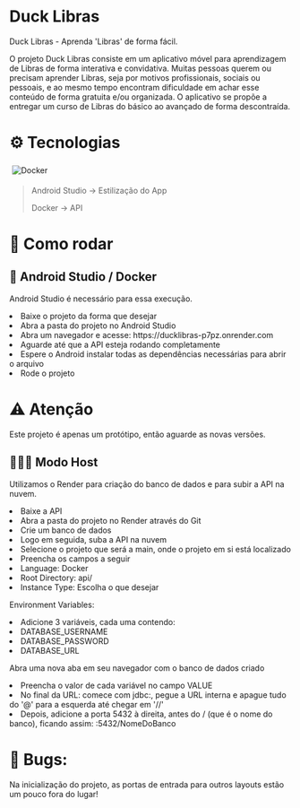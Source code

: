 # Duck Libras

Duck Libras - Aprenda 'Libras' de forma fácil.

O projeto Duck Libras consiste em um aplicativo móvel para aprendizagem de Libras de forma interativa e convidativa. Muitas pessoas querem ou precisam aprender Libras, seja por motivos profissionais, sociais ou pessoais, e ao mesmo tempo encontram dificuldade em achar esse conteúdo de forma gratuita e/ou organizada. O aplicativo se propõe a entregar um curso de Libras do básico ao avançado de forma descontraída.

# ⚙️ Tecnologias 

<div style="display: inline_block">
  <img style="padding: 5px;"  align="center" alt="Docker" src="https://img.shields.io/badge/Docker-8e00cd?style=for-the-badge&logo=docker&logoColor=white">
</div>

> <p>Android Studio -> Estilização do App</p>
> <p>Docker -> API</p>

# 🚀 Como rodar

## 🐳 Android Studio / Docker
Android Studio é necessário para essa execução.
<li>Baixe o projeto da forma que desejar</li>
<li>Abra a pasta do projeto no Android Studio</li>
<li>Abra um navegador e acesse: https://ducklibras-p7pz.onrender.com</li>
<li>Aguarde até que a API esteja rodando completamente</li>
<li>Espere o Android instalar todas as dependências necessárias para abrir o arquivo</li>
<li>Rode o projeto</li>

# ⚠️ Atenção
<p>Este projeto é apenas um protótipo, então aguarde as novas versões.</p>

## 👩🏻‍💻 Modo Host
Utilizamos o Render para criação do banco de dados e para subir a API na nuvem.
<li>Baixe a API</li>
<li>Abra a pasta do projeto no Render através do Git</li>
<li>Crie um banco de dados</li>
<li>Logo em seguida, suba a API na nuvem</li>
<li>Selecione o projeto que será a main, onde o projeto em si está localizado</li>
<li>Preencha os campos a seguir</li>
<li>Language: Docker</li>
<li>Root Directory: api/</li>
<li>Instance Type: Escolha o que desejar</li>

<p></p>

<p>Environment Variables: </p>
<li>Adicione 3 variáveis, cada uma contendo: </li>
<li>DATABASE_USERNAME</li>
<li>DATABASE_PASSWORD</li>
<li>DATABASE_URL</li>

<p></p>

<p>Abra uma nova aba em seu navegador com o banco de dados criado</p>
<li>Preencha o valor de cada variável no campo VALUE</li>
<li>No final da URL: comece com jdbc:, pegue a URL interna e apague tudo do '@' para a esquerda até chegar em '//'</li>
<li>Depois, adicione a porta 5432 à direita, antes do / (que é o nome do banco), ficando assim: :5432/NomeDoBanco</li>

# 🐞 Bugs:
<p>Na inicialização do projeto, as portas de entrada para outros layouts estão um pouco fora do lugar!</p>
